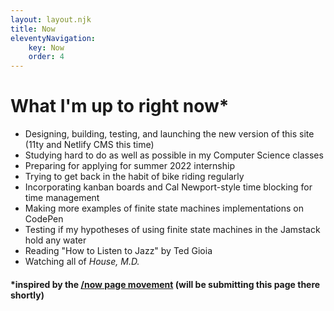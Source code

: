 ```yaml
---
layout: layout.njk
title: Now
eleventyNavigation:
    key: Now
    order: 4
---
```


# What I'm up to right now*

<!-- web dev, life, school, employment -->

- Designing, building, testing, and launching the new version of this site (11ty and Netlify CMS this time)
- Studying hard to do as well as possible in my Computer Science classes
- Preparing for applying for summer 2022 internship
- Trying to get back in the habit of bike riding regularly
- Incorporating kanban boards and Cal Newport-style time blocking for time management
- Making more examples of finite state machines implementations on CodePen
- Testing if my hypotheses of using finite state machines in the Jamstack hold any water
- Reading "How to Listen to Jazz" by Ted Gioia
- Watching all of <em>House, M.D.</em>

#### *inspired by the [/now page movement](https://nownownow.com) (will be submitting this page there shortly)